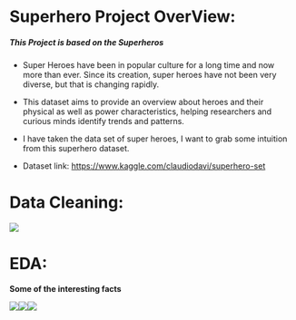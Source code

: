 # Superhero Project OverView:
##### This Project is based on the Superheros
* Super Heroes have been in popular culture for a long time and now more than ever. Since its creation, super heroes have not been very diverse, but that is changing rapidly. 

* This dataset aims to provide an overview about heroes and their physical as well as power characteristics, helping researchers and curious minds identify trends and patterns.

* I have taken the data set of super heroes, I want to grab some intuition from this superhero dataset.

* Dataset link: https://www.kaggle.com/claudiodavi/superhero-set

# Data Cleaning:

![](https://github.com/Jyothif/Superhero_Data_Exploration/blob/master/images%20folder/SPDinfo.PNG)

# EDA:

**Some of the interesting facts**

![](https://github.com/Jyothif/Superhero_Data_Exploration/blob/master/images%20folder/SuperheroED1.png)![](https://github.com/Jyothif/Superhero_Data_Exploration/blob/master/images%20folder/SuperheroED2.png)![](https://github.com/Jyothif/Superhero_Data_Exploration/blob/master/images%20folder/SuperheroED3.png)



